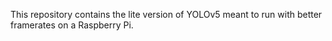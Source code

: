 This repository contains the lite version of YOLOv5 meant to run with better framerates on a Raspberry Pi.